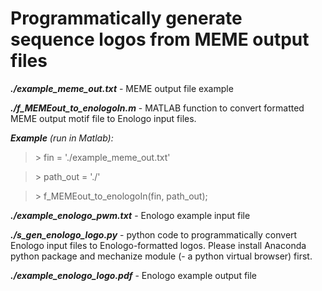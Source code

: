 # Programmatically generate sequence logos from MEME output files

**_./example\_meme\_out.txt_** - MEME output file example

**_./f\_MEMEout\_to\_enologoIn.m_** - MATLAB function to convert formatted MEME output motif file to Enologo input files.

_**Example** (run in Matlab):_

>&gt; fin = &#39;./example\_meme\_out.txt&#39;

>&gt; path\_out = &#39;./&#39;

>&gt; f\_MEMEout\_to\_enologoIn(fin, path\_out);

**_./example\_enologo\_pwm.txt_** - Enologo example input file

**_./s\_gen\_enologo\_logo.py_** - python code to programmatically convert Enologo input files to Enologo-formatted logos. Please install Anaconda python package and mechanize module (- a python virtual browser) first.

**_./example\_enologo\_logo.pdf_** - Enologo example output file
